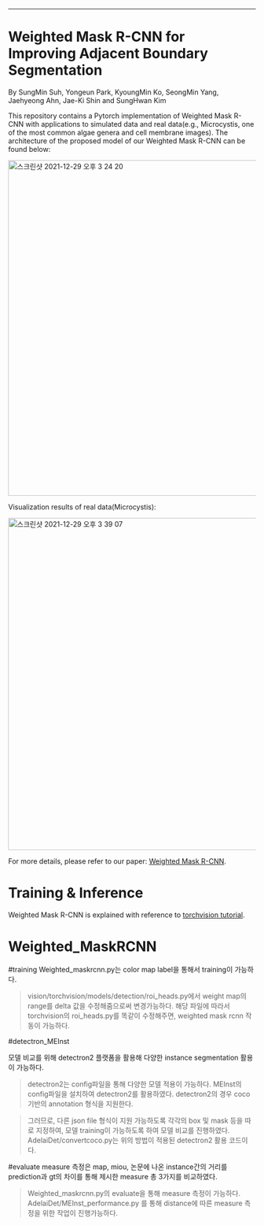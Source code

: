 ------------
# Weighted Mask R-CNN for Improving Adjacent Boundary Segmentation

By SungMin Suh, Yongeun Park, KyoungMin Ko, SeongMin Yang, Jaehyeong Ahn, Jae-Ki Shin and SungHwan Kim

This repository contains a Pytorch implementation of Weighted Mask R-CNN with applications to simulated data and real data(e.g., Microcystis, one of the most common algae genera and cell membrane images). The architecture of the proposed model of our Weighted Mask R-CNN can be found below:

<img width="682" alt="스크린샷 2021-12-29 오후 3 24 20" src="https://user-images.githubusercontent.com/35245580/147633418-6bb18aed-c525-4012-aed2-83e533251bcd.png">

Visualization results of real data(Microcystis):

<img width="675" alt="스크린샷 2021-12-29 오후 3 39 07" src="https://user-images.githubusercontent.com/35245580/147634342-af289caa-041f-464b-9e32-dc628dac218d.png">

For more details, please refer to our paper: [Weighted Mask R-CNN](https://www.hindawi.com/journals/js/2021/8872947/). 

# Training & Inference

Weighted Mask R-CNN is explained with reference to [torchvision tutorial](https://pytorch.org/tutorials/intermediate/torchvision_tutorial.html).






# Weighted_MaskRCNN

#training
Weighted_maskrcnn.py는 color map label을 통해서 training이 가능하다.

>vision/torchvision/models/detection/roi_heads.py에서 weight map의 range를 delta 값을 수정해줌으로써 변경가능하다.
>해당 파일에 따라서 torchvision의 roi_heads.py를 똑같이 수정해주면, weighted mask rcnn 작동이 가능하다.

#detectron_MEInst

모델 비교를 위해 detectron2 플랫폼을 활용해 다양한 instance segmentation 활용이 가능하다.

>detectron2는 config파일을 통해 다양한 모델 적용이 가능하다.
>MEInst의 config파일을 설치하여 detectron2를 활용하였다.
>detectron2의 경우 coco 기반의 annotation 형식을 지원한다.

>그러므로, 다른 json file 형식이 지원 가능하도록 각각의 box 및 mask 등을 따로 지정하여, 모델 training이 가능하도록 하여 모델 비교를 진행하였다.
>AdelaiDet/convertcoco.py는 위의 방법이 적용된 detectron2 활용 코드이다.

#evaluate
measure 측정은 map, miou, 논문에 나온 instance간의 거리를 prediction과 gt의 차이를 통해 제시한 measure 총 3가지를 비교하였다.

>Weighted_maskrcnn.py의 evaluate을 통해 measure 측정이 가능하다.
>AdelaiDet/MEInst_performance.py 를 통해 distance에 따른 measure 측정을 위한 작업이 진행가능하다.
